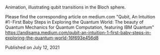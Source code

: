 Animation, illustrating qubit transitions in the Bloch sphere.

Please find the corresponding article on medium.com "Qubit, An Intuition #1 - First Baby Steps in Exploring the Quantum World: The beauty of Quantum Mechanics for Quantum Computation, featuring IBM Quantum" https://andisama.medium.com/qubit-an-intuition-1-first-baby-steps-in-exploring-the-quantum-world-16f693e456d8

Published on July 12, 2021
